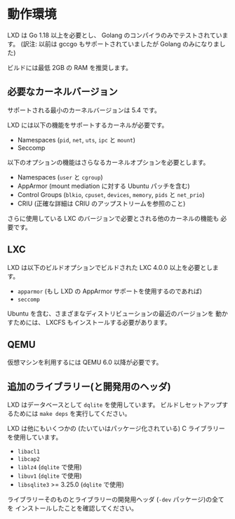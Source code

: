 # 動作環境
LXD は Go 1.18 以上を必要とし、 Golang のコンパイラのみでテストされています。
(訳注: 以前は gccgo もサポートされていましたが Golang のみになりました)

ビルドには最低 2GB の RAM を推奨します。

## 必要なカーネルバージョン
サポートされる最小のカーネルバージョンは 5.4 です。

LXD には以下の機能をサポートするカーネルが必要です。

 * Namespaces (`pid`, `net`, `uts`, `ipc` と `mount`)
 * Seccomp

以下のオプションの機能はさらなるカーネルオプションを必要とします。

 * Namespaces (`user` と `cgroup`)
 * AppArmor (mount mediation に対する Ubuntu パッチを含む)
 * Control Groups (`blkio`, `cpuset`, `devices`, `memory`, `pids` と `net_prio`)
 * CRIU (正確な詳細は CRIU のアップストリームを参照のこと)

さらに使用している LXC のバージョンで必要とされる他のカーネルの機能も
必要です。

## LXC
LXD は以下のビルドオプションでビルドされた LXC 4.0.0 以上を必要とします。

 * `apparmor` (もし LXD の AppArmor サポートを使用するのであれば)
 * `seccomp`

Ubuntu を含む、さまざまなディストリビューションの最近のバージョンを
動かすためには、 LXCFS もインストールする必要があります。

## QEMU
仮想マシンを利用するには QEMU 6.0 以降が必要です。

## 追加のライブラリー(と開発用のヘッダ)
LXD はデータベースとして `dqlite` を使用しています。
ビルドしセットアップするためには `make deps` を実行してください。

LXD は他にもいくつかの (たいていはパッケージ化されている) C ライブラリーを使用しています。

 - `libacl1`
 - `libcap2`
 - `liblz4` (`dqlite` で使用)
 - `libuv1` (`dqlite` で使用)
 - `libsqlite3` >= 3.25.0 (`dqlite` で使用)

ライブラリーそのものとライブラリーの開発用ヘッダ (`-dev` パッケージ)の全てを
インストールしたことを確認してください。

